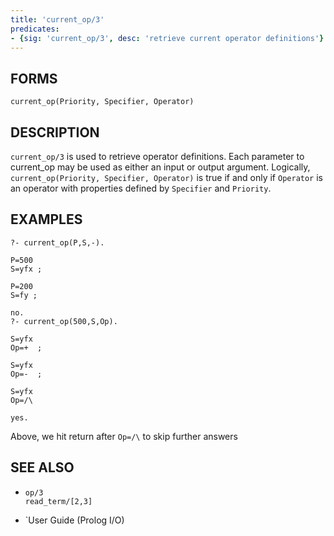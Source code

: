 ```yaml
---
title: 'current_op/3'
predicates:
- {sig: 'current_op/3', desc: 'retrieve current operator definitions'}
---
```


## FORMS
```
current_op(Priority, Specifier, Operator)
```
## DESCRIPTION

`current_op/3` is used to retrieve operator definitions. Each parameter to current_op may be used as either an input or output argument. Logically, `current_op(Priority, Specifier, Operator)` is true if and only if `Operator` is an operator with properties defined by `Specifier` and `Priority`.

## EXAMPLES
```
?- current_op(P,S,-).

P=500 
S=yfx ;

P=200 
S=fy ;

no.
?- current_op(500,S,Op).

S=yfx 
Op=+  ;

S=yfx 
Op=-  ;

S=yfx 
Op=/\ 

yes.
```
Above, we hit return after `Op=/\` to skip further answers

## SEE ALSO

- `op/3`  
`read_term/[2,3]`

- `User Guide (Prolog I/O)
